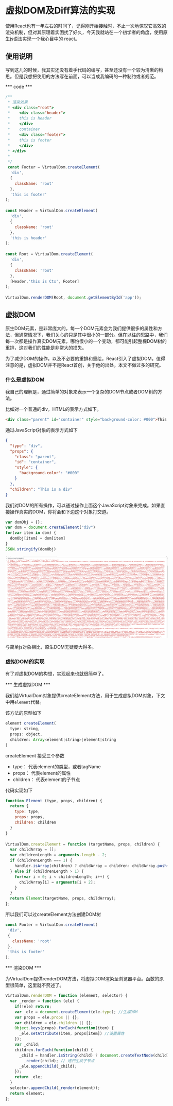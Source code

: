 # 虚拟DOM及Diff算法的实现

使用React也有一年左右的时间了，记得刚开始接触时，不止一次地惊叹它高效的渲染机制，但对其原理着实困扰了好久，今天我就站在一个初学者的角度，使用原生js语法实现一个我心目中的 react。

## 使用说明

写到这儿的时候，我其实还没有着手代码的编写，甚至还没有一个较为清晰的构思。但是我想把使用的方法写在前面，可以当成我编码的一种制约或者规范。

*** code ***

```javascript
/**
 * 渲染效果
 * <div class="root">
 *    <div class="header">
 *    this is header
 *    </div>
 *    container
 *    <div class="footer">
 *    this is footer
 *    </div>
 * </div>
 *
 */
 const Footer = VirtualDom.createElement(
  'div',
  {
    className: 'root'
  },
  'this is footer'
);

const Header = VirtualDom.createElement(
  'div',
  {
    className: 'root'
  },
  'this is header'
);

const Root = VirtualDom.createElement(
  'div',
  {
    className: 'root'
  },
  [Header,'this is Ctx', Footer]
);

VirtualDom.renderDOM(Root, document.getElementById('app'));
```

## 虚拟DOM

原生DOM元素，是非常庞大的，每一个DOM元素会为我们提供很多的属性和方法，但通常情况下，我们关心的只是其中很小的一部分。但在以往的思路中，我们每一次都是操作真实DOM元素，哪怕很小的一个变动，都可能引起整棵DOM树的重排，这对我们的性能是非常大的损失。

为了减少DOM的操作，以及不必要的重排和重绘，React引入了虚拟DOM，值得注意的是，虚拟DOM并不是React首创，关于他的出处，本文不做过多的研究。

### 什么是虚拟DOM

我自己的理解是，通过简单的对象来表示一个复杂的DOM节点或者DOM树的方法。

比如对一个普通的div，HTML的表示方式如下。
```html
<div class="parent" id="container" style="background-color: #000">This is a div</div>
```

通过JavaScript对象的表示方式如下
```json
{
  "type": "div",
  "props": {
    "class": "parent",
    "id": "container",
    "style": {
      "background-color": "#000"
    }
  },
  "children": "This is a div"
}
```
我们对DOM的所有操作，可以通过操作上面这个JavaScript对象来完成。如果直接操作真实的DOM，你将会和下边这个对象打交道。

```JavaScript
var domObj = {};
var dom = document.createElement("div")
for(var item in dom) {
  domObj[item] = dom[item]
}
JSON.stringify(domObj)
```

![dom-props](../image/dom-props.png)

与简单js对象相比，原生DOM无疑庞大得多。

### 虚拟DOM的实现

有了对虚拟DOM的构想，实现起来也就很简单了。

*** 生成虚拟DOM ***

我们给VirtualDom对象提供createElement方法，用于生成虚拟DOM对象，下文中用`element`代替。

该方法的原型如下
```javascript
element createElement(
  type: string,
  props: object,
  children: Array<element|string>|element|string
)
```

createElement 接受三个参数

- type：
  代表element的类型，或者tagName
- props：
  代表element的属性
- children：
  代表element的子节点

代码实现如下

```javascript
function Element (type, props, children) {
  return {
    type: type,
    props: props,
    children: children
  }
}

VirtualDom.createElement = function (targetName, props, children) {
  var childArray = [];
  var childrenLength = arguments.length - 2;
  if (childrenLength === 1) {
    handler.isArray(children) ? childArray = children: childArray.push(children);
  } else if (childrenLength > 1) {
    for(var i = 0; i < childrenLength; i++) {
      childArray[i] = arguments[i + 2];
    }
  }
  return Element(targetName, props, childArray);
};
```

所以我们可以过createElement方法创建DOM树
```javascript
const Footer = VirtualDom.createElement(
 'div',
 {
   className: 'root'
 },
 'this is footer'
);
```

*** 渲染DOM ***

为VirtualDom提供renderDOM方法，将虚拟DOM渲染至浏览器平台。函数的原型很简单，这里就不赘述了。

```javascript
VirtualDom.renderDOM = function (element, selector) {
  var _render = function (ele) {
    if(!ele) return;
    var _ele = document.createElement(ele.type); //生成DOM
    var props = ele.props || {};
    var children = ele.children || [];
    Object.keys(props).forEach(function(item) {
      _ele.setAttribute(item, props[item]) //设置属性
    });
    var _child;
    children.forEach(function(child) {
      _child = handler.isString(child) ? document.createTextNode(child) :
        _render(child); // 递归生成子节点 
      _ele.appendChild(_child);
    });
    return _ele;
  }
  selector.appendChild(_render(element));
  return element;
};
```
